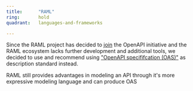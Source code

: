 ```yaml
---
title:      "RAML"
ring:       hold
quadrant:   languages-and-frameworks

---
```


Since the RAML project has decided to [join](https://blogs.mulesoft.com/dev/api-dev/open-api-raml-better-together/) the OpenAPI initiative and the RAML ecosystem lacks further development and additional tools, we decided to  use and recommend using ["OpenAPI specififcation (OAS)"](/tools/open-api.html) as description standard instead.

RAML still provides advantages in modeling an API through it's more expressive modeling language and can produce OAS
